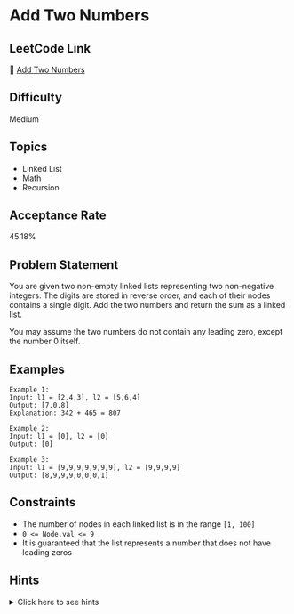 # Add Two Numbers

## LeetCode Link
🔗 [Add Two Numbers](https://leetcode.com/problems/add-two-numbers)

## Difficulty
Medium

## Topics
- Linked List
- Math
- Recursion

## Acceptance Rate
45.18%

## Problem Statement
You are given two non-empty linked lists representing two non-negative integers. The digits are stored in reverse order, and each of their nodes contains a single digit. Add the two numbers and return the sum as a linked list.

You may assume the two numbers do not contain any leading zero, except the number 0 itself.

## Examples
```
Example 1:
Input: l1 = [2,4,3], l2 = [5,6,4]
Output: [7,0,8]
Explanation: 342 + 465 = 807

Example 2:
Input: l1 = [0], l2 = [0]
Output: [0]

Example 3:
Input: l1 = [9,9,9,9,9,9,9], l2 = [9,9,9,9]
Output: [8,9,9,9,0,0,0,1]
```

## Constraints
- The number of nodes in each linked list is in the range `[1, 100]`
- `0 <= Node.val <= 9`
- It is guaranteed that the list represents a number that does not have leading zeros

## Hints
<details>
<summary>Click here to see hints</summary>

1. Keep track of the carry using a variable and simulate digits-by-digits sum starting from the head of list
2. Just like how you would sum two numbers on a paper: start from the rightmost digit and move towards left
3. Make sure to handle cases where the lists have different lengths

</details>
